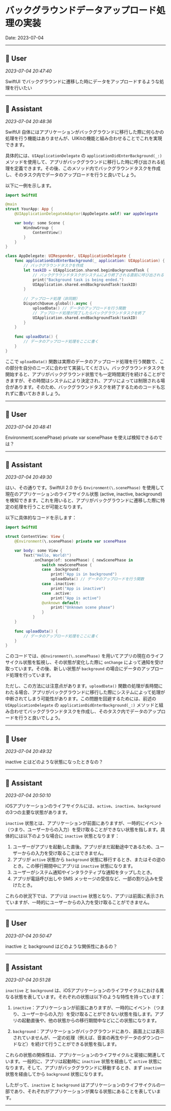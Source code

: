 # バックグラウンドデータアップロード処理の実装

Date: 2023-07-04

---

## 👤 User
*2023-07-04 20:47:40*

SwiftUI でバックグラウンドに遷移した時にデータをアップロードするような処理を行いたい

---

## 🤖 Assistant
*2023-07-04 20:48:36*

SwiftUI 自体にはアプリケーションがバックグラウンドに移行した際に何らかの処理を行う機能はありませんが、UIKitの機能と組み合わせることでこれを実現できます。

具体的には、`UIApplicationDelegate` の `applicationDidEnterBackground(_:)` メソッドを使用して、アプリがバックグラウンドに移行した時に呼び出される処理を定義できます。その後、このメソッド内でバックグラウンドタスクを作成し、そのタスク内でデータのアップロードを行うと良いでしょう。

以下に一例を示します。

```swift
import SwiftUI

@main
struct YourApp: App {
    @UIApplicationDelegateAdaptor(AppDelegate.self) var appDelegate

    var body: some Scene {
        WindowGroup {
            ContentView()
        }
    }
}

class AppDelegate: UIResponder, UIApplicationDelegate {
    func applicationDidEnterBackground(_ application: UIApplication) {
        // バックグラウンドタスクを作成
        let taskID = UIApplication.shared.beginBackgroundTask {
            // バックグラウンドタスクがシステムにより終了される直前に呼び出される
            print("Background task is being ended.")
            UIApplication.shared.endBackgroundTask(taskID)
        }
        
        // アップロード処理（非同期）
        DispatchQueue.global().async {
            uploadData() // データのアップロードを行う関数
            // アップロード処理が完了したらバックグラウンドタスクを終了
            UIApplication.shared.endBackgroundTask(taskID)
        }
    }
    
    func uploadData() {
        // データのアップロード処理をここに書く
    }
}
```

ここで `uploadData()` 関数は実際のデータのアップロード処理を行う関数で、この部分を自分のニーズに合わせて実装してください。バックグラウンドタスクを開始すると、アプリがバックグラウンド状態でも一定時間実行を続けることができますが、その時間はシステムにより決定され、アプリによっては制限される場合があります。そのため、バックグラウンドタスクを終了するためのコードも忘れずに書いておきましょう。

---

## 👤 User
*2023-07-04 20:48:41*

Environment(\.scenePhase) private var scenePhase を使えば検知できるのでは？

---

## 🤖 Assistant
*2023-07-04 20:49:30*

はい、その通りです。SwiftUI 2.0 から `Environment(\.scenePhase)` を使用して現在のアプリケーションのライフサイクル状態 (active, inactive, background) を検知できます。これを用いると、アプリがバックグラウンドに遷移した際に特定の処理を行うことが可能となります。

以下に具体的なコードを示します：

```swift
import SwiftUI

struct ContentView: View {
    @Environment(\.scenePhase) private var scenePhase

    var body: some View {
        Text("Hello, World!")
            .onChange(of: scenePhase) { newScenePhase in
                switch newScenePhase {
                case .background:
                    print("App is in background")
                    uploadData() // データのアップロードを行う関数
                case .inactive:
                    print("App is inactive")
                case .active:
                    print("App is active")
                @unknown default:
                    print("Unknown scene phase")
                }
            }
    }
    
    func uploadData() {
        // データのアップロード処理をここに書く
    }
}
```

このコードでは、`@Environment(\.scenePhase)` を用いてアプリの現在のライフサイクル状態を監視し、その状態が変化した際に `onChange` によって通知を受け取っています。その後、新しい状態が `background` の場合にデータのアップロード処理を行っています。

ただし、この方法には注意点があります。`uploadData()` 関数の処理が長時間にわたる場合、アプリがバックグラウンドに移行した際にシステムによって処理が中断されてしまう可能性があります。この問題を回避するためには、前述の `UIApplicationDelegate` の `applicationDidEnterBackground(_:)` メソッドと組み合わせてバックグラウンドタスクを作成し、そのタスク内でデータのアップロードを行うと良いでしょう。

---

## 👤 User
*2023-07-04 20:49:32*

inactive とはどのような状態になったときなの？

---

## 🤖 Assistant
*2023-07-04 20:50:10*

iOSアプリケーションのライフサイクルには、`active`、`inactive`、`background` の3つの主要な状態があります。 

`inactive` 状態とは、アプリケーションが前面にありますが、一時的にイベント（つまり、ユーザーからの入力）を受け取ることができない状態を指します。具体的には以下のような場合に `inactive` 状態となります：

1. ユーザーがアプリを起動した直後。アプリがまだ起動途中であるため、ユーザーからの入力を受け取ることはできません。
2. アプリが `active` 状態から `background` 状態に移行するとき、またはその逆のとき。この移行期間中にアプリは `inactive` 状態になります。
3. ユーザーがシステム通知やインタラクティブな通知をタップしたとき。
4. アプリが電話呼び出しや SMS メッセージの受信など、一部の割り込みを受けたとき。

これらの状況下では、アプリは `inactive` 状態となり、アプリは前面に表示されていますが、一時的にユーザーからの入力を受け取ることができません。

---

## 👤 User
*2023-07-04 20:50:47*

inactive と background はどのような関係性にあるの？

---

## 🤖 Assistant
*2023-07-04 20:51:28*

`inactive` と `background` は、iOSアプリケーションのライフサイクルにおける異なる状態を表しています。それぞれの状態は以下のような特性を持っています：

1. `inactive`：アプリケーションが前面にありますが、一時的にイベント（つまり、ユーザーからの入力）を受け取ることができない状態を指します。アプリの起動直後や、他の状態からの移行期間中などにこの状態になります。

2. `background`：アプリケーションがバックグラウンドにあり、画面上には表示されていませんが、一定の処理（例えば、音楽の再生やデータのダウンロードなど）を続けて行うことができる状態を指します。

これらの状態の関係性は、アプリケーションのライフサイクルと密接に関連しています。一般的に、アプリは起動時に `inactive` 状態を経由して `active` 状態になります。そして、アプリがバックグラウンドに移動するとき、まず `inactive` 状態を経由してから `background` 状態になります。

したがって、`inactive` と `background` はアプリケーションのライフサイクルの一部であり、それぞれがアプリケーションが異なる状態にあることを表しています。

---
